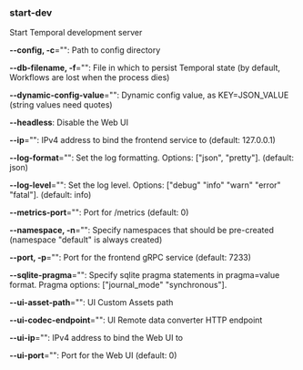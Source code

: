 ### start-dev

Start Temporal development server

**--config, -c**="": Path to config directory

**--db-filename, -f**="": File in which to persist Temporal state (by default, Workflows are lost when the process dies)

**--dynamic-config-value**="": Dynamic config value, as KEY=JSON_VALUE (string values need quotes)

**--headless**: Disable the Web UI

**--ip**="": IPv4 address to bind the frontend service to (default: 127.0.0.1)

**--log-format**="": Set the log formatting. Options: ["json", "pretty"]. (default: json)

**--log-level**="": Set the log level. Options: ["debug" "info" "warn" "error" "fatal"]. (default: info)

**--metrics-port**="": Port for /metrics (default: 0)

**--namespace, -n**="": Specify namespaces that should be pre-created (namespace "default" is always created)

**--port, -p**="": Port for the frontend gRPC service (default: 7233)

**--sqlite-pragma**="": Specify sqlite pragma statements in pragma=value format. Pragma options: ["journal_mode" "synchronous"].

**--ui-asset-path**="": UI Custom Assets path

**--ui-codec-endpoint**="": UI Remote data converter HTTP endpoint

**--ui-ip**="": IPv4 address to bind the Web UI to

**--ui-port**="": Port for the Web UI (default: 0)

